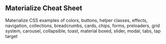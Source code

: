 ## Materialize Cheat Sheet

Materialize CSS examples of colors, buttons, helper classes, effects, navigation,
collections, breadcrumbs, cards, chips, forms, preloaders, grid system, carousel,
collapsible, toast, material boxed, slider, modal, tabs, tap target

